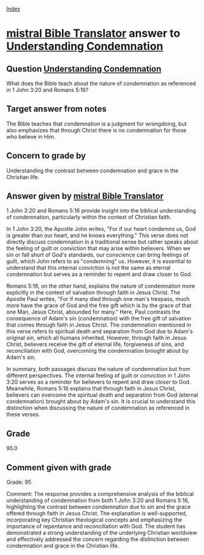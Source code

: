 
[Index](../../index.md)
# [mistral Bible Translator](../../answering_models/mistral_Bible_Translator.md) answer to [Understanding Condemnation](../../questions/Understanding_Condemnation.md)

## Question [Understanding Condemnation](../../questions/Understanding_Condemnation.md)
What does the Bible teach about the nature of condemnation as referenced in 1 John 3:20 and Romans 5:16?

## Target answer from notes
The Bible teaches that condemnation is a judgment for wrongdoing, but also emphasizes that through Christ there is no condemnation for those who believe in Him.

## Concern to grade by
Understanding the contrast between condemnation and grace in the Christian life.

## Answer given by [mistral Bible Translator](../../answering_models/mistral_Bible_Translator.md)
1 John 3:20 and Romans 5:16 provide insight into the biblical understanding of condemnation, particularly within the context of Christian faith.

In 1 John 3:20, the Apostle John writes, "For if our heart condemns us, God is greater than our heart, and he knows everything." This verse does not directly discuss condemnation in a traditional sense but rather speaks about the feeling of guilt or conviction that may arise within believers. When we sin or fall short of God's standards, our conscience can bring feelings of guilt, which John refers to as "condemning" us. However, it is essential to understand that this internal conviction is not the same as eternal condemnation but serves as a reminder to repent and draw closer to God.

Romans 5:16, on the other hand, explains the nature of condemnation more explicitly in the context of salvation through faith in Jesus Christ. The Apostle Paul writes, "For if many died through one man's trespass, much more have the grace of God and the free gift which is by the grace of that one Man, Jesus Christ, abounded for many." Here, Paul contrasts the consequence of Adam's sin (condemnation) with the free gift of salvation that comes through faith in Jesus Christ. The condemnation mentioned in this verse refers to spiritual death and separation from God due to Adam's original sin, which all humans inherited. However, through faith in Jesus Christ, believers receive the gift of eternal life, forgiveness of sins, and reconciliation with God, overcoming the condemnation brought about by Adam's sin.

In summary, both passages discuss the nature of condemnation but from different perspectives. The internal feeling of guilt or conviction in 1 John 3:20 serves as a reminder for believers to repent and draw closer to God. Meanwhile, Romans 5:16 explains that through faith in Jesus Christ, believers can overcome the spiritual death and separation from God (eternal condemnation) brought about by Adam's sin. It is crucial to understand this distinction when discussing the nature of condemnation as referenced in these verses.

## Grade
95.0

## Comment given with grade
Grade: 95

Comment: The response provides a comprehensive analysis of the biblical understanding of condemnation from both 1 John 3:20 and Romans 5:16, highlighting the contrast between condemnation due to sin and the grace offered through faith in Jesus Christ. The explanation is well-supported, incorporating key Christian theological concepts and emphasizing the importance of repentance and reconciliation with God. The student has demonstrated a strong understanding of the underlying Christian worldview and effectively addressed the concern regarding the distinction between condemnation and grace in the Christian life.
